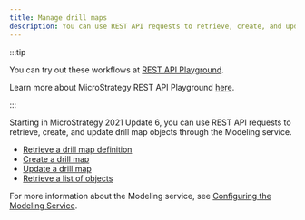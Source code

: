 ```yaml
---
title: Manage drill maps
description: You can use REST API requests to retrieve, create, and update drill map objects through the Modeling service.
---
```


<Available since="2021 Update 6" />

:::tip

You can try out these workflows at [REST API Playground](https://www.postman.com/microstrategysdk/workspace/microstrategy-rest-api/folder/16131298-675653f8-369b-425d-b730-a43e11b584bb?ctx=documentation).

Learn more about MicroStrategy REST API Playground [here](/docs/getting-started/playground.md).

:::

Starting in MicroStrategy 2021 Update 6, you can use REST API requests to retrieve, create, and update drill map objects through the Modeling service.

- [Retrieve a drill map definition](retrieve-a-drill-map-definition.md)
- [Create a drill map](create-a-drill-map.md)
- [Update a drill map](update-a-drill-map.md)
- [Retrieve a list of objects](retrieve-a-list-of-objects.md)

For more information about the Modeling service, see [Configuring the Modeling Service](https://www2.microstrategy.com/producthelp/2021/InstallConfig/en-us/Content/modeling_service.htm).
